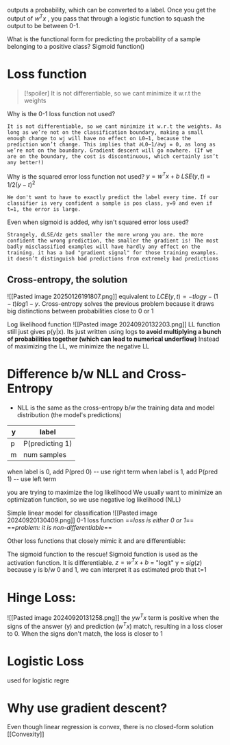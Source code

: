 outputs a probability, which can be converted to a label.
Once you get the output of $w^T x$ , you pass that through a logistic function to squash the output to be between 0-1.

What is the functional form for predicting the probability of a sample belonging to a positive class? Sigmoid function()

# Loss function

> [!spoiler] 
> It is not differentiable, so we cant minimize it w.r.t the weights


Why is the 0-1 loss function not used? 
```spoiler-block
It is not differentiable, so we cant minimize it w.r.t the weights. As long as we’re not on the classification boundary, making a small enough change to wj will have no effect on L0−1, because the prediction won’t change. This implies that ∂L0−1/∂wj = 0, as long as we’re not on the boundary. Gradient descent will go nowhere. (If we are on the boundary, the cost is discontinuous, which certainly isn’t any better!)
```

Why is the squared error loss function not used?
$y = w^Tx + b$
$LSE(y, t) = 1/2(y − t)^2$


```spoiler-block
We don't want to have to exactly predict the label every time. If our classifier is very confident a sample is pos class, y=9 and even if t=1, the error is large.
```

Even when sigmoid is added, why isn't squared error loss used?
```spoiler-block
Strangely, dLSE/dz gets smaller the more wrong you are. the more confident the wrong prediction, the smaller the gradient is! The most badly misclassified examples will have hardly any effect on the training. it has a bad "gradient signal" for those training examples.
it doesn’t distinguish bad predictions from extremely bad predictions
```


## Cross-entropy, the solution
![[Pasted image 20250126191807.png]]
equivalent to $LCE(y, t) = −tlog y − (1 − t) log 1 − y.$
Cross-entropy solves the previous problem because it draws big distinctions between probabilities close to 0 or 1


Log likelihood function
![[Pasted image 20240920132203.png]]
LL function still just gives p(y|x). Its just written using logs **to avoid multiplying a bunch of probabilities together (which can lead to numerical underflow)** 
Instead of maximizing the LL, we minimize the negative LL

# Difference b/w NLL and Cross-Entropy
- NLL is the same as the cross-entropy b/w the training data and model distribution (the model's predictions)

| y   | label           |
| --- | --------------- |
| p   | P(predicting 1) |
| m   | num samples     |
when label is 0, add P(pred 0) -- use right term
when label is 1, add P(pred 1) -- use left term

you are trying to maximize the log likelihood
We usually want to minimize an optimization function, so we use negative log likelihood (NLL)




Simple linear model for classification
![[Pasted image 20240920130409.png]]
0-1 loss function
==*loss is either 0 or 1*== 
==*problem: it is non-differentiable*==

Other loss functions that closely mimic it and are differentiable:

The sigmoid function to the rescue!
Sigmoid function is used as the activation function.
It is differentiable.
$z = w^T x + b$ = "logit"
y = $sig(z)$
because y is b/w 0 and 1, we can interpret it as estimated prob that t=1


# Hinge Loss:

![[Pasted image 20240920131258.png]]
the $yw^T x$ term is positive when the signs of the answer (y) and prediction ($w^T x$) match, resulting in a loss closer to 0.
When the signs don't match, the loss is closer to 1

# Logistic Loss
used for logistic regre

# Why use gradient descent?
Even though linear regression is convex, there is no closed-form solution
[[Convexity]]